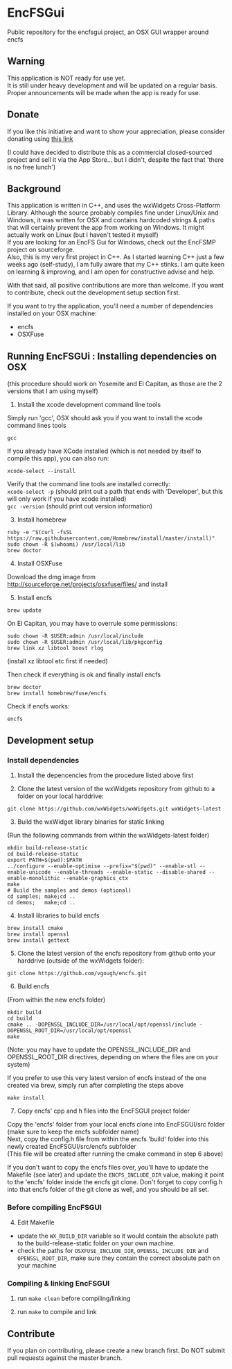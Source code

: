 # EncFSGui

Public repository for the encfsgui project, an OSX GUI wrapper around encfs

## Warning 
This application is NOT ready for use yet. <br>
It is still under heavy development and will be updated on a regular basis.<br>
Proper announcements will be made when the app is ready for use. <br>

## Donate

If you like this initiative and want to show your appreciation, please consider donating using [this link](https://www.paypal.com/cgi-bin/webscr?cmd=_donations&bn=EncFSGUI&business=peter.ve@corelan.be&currency_code=EUR&item_name=Support%20EncFSGui%20Project)<br>

(I could have decided to distribute this as a commercial closed-sourced project and sell it via the App Store... but I didn't, despite the fact that 'there is no free lunch')<br>


## Background
This application is written in C++, and uses the wxWidgets Cross-Platform Library.  Although the source probably compiles fine under Linux/Unix and Windows, it was written for OSX and contains hardcoded strings & paths that will certainly prevent the app from working on Windows.  It might actually work on Linux (but I haven't tested it myself)<br>
If you are looking for an EncFS Gui for Windows, check out the EncFSMP project on sourceforge.<br>
Also, this is my very first project in C++.  As I started learning C++ just a few weeks ago (self-study), I am fully aware that my C++ stinks. I am quite keen on learning & improving, and I am open for constructive advise and help.<br>

With that said, all positive contributions are more than welcome. If you want to contribute, check out the development setup section first.<br>

If you want to try the application, you'll need a number of dependencies installed on your OSX machine:
- encfs
- OSXFuse


## Running EncFSGUi : Installing dependencies on OSX

(this procedure should work on Yosemite and El Capitan, as those are the 2 versions that I am using myself) 


1. Install the xcode development command line tools

  Simply run 'gcc', OSX should ask you if you want to install the xcode command lines tools

  ```
  gcc
  ```

  If you already have XCode installed (which is not needed by itself to compile this app), you can also run:

  ```
  xcode-select --install
  ```

  Verify that the command line tools are installed correctly:<br>
  `xcode-select -p` 	(should print out a path that ends with 'Developer', but this will only work if you have xcode installed)<br>
  `gcc -version`		(should print out version information)<br>


3. Install homebrew

  ```
  ruby -e "$(curl -fsSL https://raw.githubusercontent.com/Homebrew/install/master/install)"
  sudo chown -R $(whoami) /usr/local/lib
  brew doctor
  ```

4. Install OSXFuse

  Download the dmg image from http://sourceforge.net/projects/osxfuse/files/ and install


5. Install encfs

  ```
  brew update
  ```

  On El Capitan, you may have to overrule some permissions:

  ```
  sudo chown -R $USER:admin /usr/local/include
  sudo chown -R $USER:admin /usr/local/lib/pkgconfig
  brew link xz libtool boost rlog
  ```
  (install xz libtool etc first if needed)

  Then check if everything is ok and finally install encfs

  ```
  brew doctor
  brew install homebrew/fuse/encfs
  ```

  Check if encfs works:
  ```
  encfs
  ```




## Development setup

### Install dependencies

1. Install the depencencies from the procedure listed above first

2. Clone the latest version of the wxWidgets repository from github to a folder on your local harddrive:

  ```
  git clone https://github.com/wxWidgets/wxWidgets.git wxWidgets-latest
  ```

3. Build the wxWidget library binaries for static linking  

  (Run the following commands from within the wxWidgets-latest folder)

  ```
  mkdir build-release-static
  cd build-release-static
  export PATH=$(pwd):$PATH
  ../configure --enable-optimise --prefix="$(pwd)" --enable-stl --enable-unicode --enable-threads --enable-static --disable-shared --enable-monolithic --enable-graphics_ctx
  make
  # Build the samples and demos (optional)
  cd samples; make;cd ..
  cd demos;   make;cd ..
  ```

4. Install libraries to build encfs

  ```
  brew install cmake
  brew install openssl
  brew install gettext
  ```


5. Clone the latest version of the encfs repository from github onto your harddrive (outside of the wxWidgets folder):
  ```
  git clone https://github.com/vgough/encfs.git
  ```

6. Build encfs

  (From within the new encfs folder)
  ```
  mkdir build
  cd build
  cmake .. -DOPENSSL_INCLUDE_DIR=/usr/local/opt/openssl/include -DOPENSSL_ROOT_DIR=/usr/local/opt/openssl
  make
  ```
  (Note: you may have to update the OPENSSL_INCLUDE_DIR and OPENSSL_ROOT_DIR directives, depending on where the files are on your system)

  If you prefer to use this very latest version of encfs instead of the one created via brew, simply run after completing the steps above
  ```
  make install
  ```


7. Copy encfs' cpp and h files into the EncFSGUI project folder

  Copy the 'encfs' folder from your local encfs clone into EncFSGUI/src folder (make sure to keep the encfs subfolder name)<br>
  Next, copy the config.h file from within the encfs 'build' folder into this newly created EncFSGUI/src/encfs subfolder<br>
  (This file will be created after running the cmake command in step 6 above)<br>

  If you don't want to copy the encfs files over, you'll have to update the Makefile (see later) and update the `ENCFS_INCLUDE_DIR` value, making it point to the 'encfs' folder inside the encfs git clone.  Don't forget to copy config.h into that encfs folder of the git clone as well, and you should be all set.



### Before compiling EncFSGUI

4. Edit Makefile

  - update the `WX_BUILD_DIR` variable so it would contain the absolute path to the build-release-static folder on your own machine.
  - check the paths for `OSXFUSE_INCLUDE_DIR`, `OPENSSL_INCLUDE_DIR` and `OPENSSL_ROOT_DIR`, make sure they contain the correct absolute path on your machine

### Compiling & linking EncFSGUI

1. run `make clean` before compiling/linking

2. run `make` to compile and link


## Contribute

If you plan on contributing, please create a new branch first.  Do NOT submit pull requests against the master branch.



